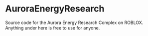 # AuroraEnergyResearch
Source code for the Aurora Energy Research Complex on ROBLOX. Anything under here is free to use for anyone.

